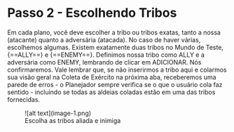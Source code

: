# Passo 2 - Escolhendo Tribos

Em cada plano, você deve escolher a tribo ou tribos exatas, tanto a nossa (atacante) quanto a adversária (atacada). No caso de haver várias, escolhemos algumas. Existem exatamente duas tribos no Mundo de Teste, {==ALLY==} e {==ENEMY==}. Definimos nossa tribo como ALLY e a adversária como ENEMY, lembrando de clicar em ADICIONAR. Nós confirmaremos. Vale lembrar que, se não inserirmos a tribo aqui e colarmos sua visão geral na Coleta de Exército na próxima aba, receberemos uma parede de erros - o Planejador sempre verifica se o que o usuário cola faz sentido - incluindo se todas as aldeias coladas estão em uma das tribos fornecidas.

<figure markdown="span">
  ![alt text](image-1.png)
  <figcaption>Escolha as tribos aliada e inimiga</figcaption>
</figure>
